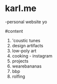 # karl.me
-personal website yo

#content
1. 'coustic tunes
2. design artifacts
3. low-poly art
5. cooking - instagram
6. projects
7. wearebananas
8. bbp
9. rolfing
